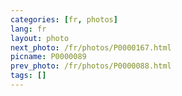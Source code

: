 ```yaml
---
categories: [fr, photos]
lang: fr
layout: photo
next_photo: /fr/photos/P0000167.html
picname: P0000089
prev_photo: /fr/photos/P0000088.html
tags: []
---
```

